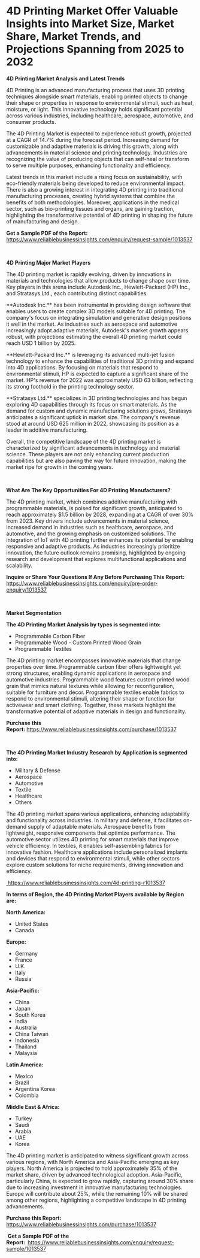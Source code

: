 <p><h1>4D Printing Market Offer Valuable Insights into Market Size, Market Share, Market Trends, and Projections Spanning from 2025 to 2032</h1></p><p><strong>4D Printing Market Analysis and Latest Trends</strong></p>
<p><p>4D Printing is an advanced manufacturing process that uses 3D printing techniques alongside smart materials, enabling printed objects to change their shape or properties in response to environmental stimuli, such as heat, moisture, or light. This innovative technology holds significant potential across various industries, including healthcare, aerospace, automotive, and consumer products.</p><p>The 4D Printing Market is expected to experience robust growth, projected at a CAGR of 14.7% during the forecast period. Increasing demand for customizable and adaptive materials is driving this growth, along with advancements in material science and printing technology. Industries are recognizing the value of producing objects that can self-heal or transform to serve multiple purposes, enhancing functionality and efficiency.</p><p>Latest trends in this market include a rising focus on sustainability, with eco-friendly materials being developed to reduce environmental impact. There is also a growing interest in integrating 4D printing into traditional manufacturing processes, creating hybrid systems that combine the benefits of both methodologies. Moreover, applications in the medical sector, such as bio-printing tissues and organs, are gaining traction, highlighting the transformative potential of 4D printing in shaping the future of manufacturing and design.</p></p>
<p><strong>Get a Sample PDF of the Report:&nbsp;</strong> <a href="https://www.reliablebusinessinsights.com/enquiry/request-sample/1013537?utm_campaign=2853&utm_medium=2&utm_source=Github&utm_content=ia&utm_term=18042025&utm_id=4d-printing">https://www.reliablebusinessinsights.com/enquiry/request-sample/1013537</a></p>
<p>&nbsp;</p>
<p><strong>4D Printing Major Market Players</strong></p>
<p><p>The 4D printing market is rapidly evolving, driven by innovations in materials and technologies that allow products to change shape over time. Key players in this arena include Autodesk Inc., Hewlett-Packard (HP) Inc., and Stratasys Ltd., each contributing distinct capabilities.</p><p>**Autodesk Inc.** has been instrumental in providing design software that enables users to create complex 3D models suitable for 4D printing. The company's focus on integrating simulation and generative design positions it well in the market. As industries such as aerospace and automotive increasingly adopt adaptive materials, Autodesk's market growth appears robust, with projections estimating the overall 4D printing market could reach USD 1 billion by 2025.</p><p>**Hewlett-Packard Inc.** is leveraging its advanced multi-jet fusion technology to enhance the capabilities of traditional 3D printing and expand into 4D applications. By focusing on materials that respond to environmental stimuli, HP is expected to capture a significant share of the market. HP's revenue for 2022 was approximately USD 63 billion, reflecting its strong foothold in the printing technology sector.</p><p>**Stratasys Ltd.** specializes in 3D printing technologies and has begun exploring 4D capabilities through its focus on smart materials. As the demand for custom and dynamic manufacturing solutions grows, Stratasys anticipates a significant uptick in market size. The company's revenue stood at around USD 625 million in 2022, showcasing its position as a leader in additive manufacturing.</p><p>Overall, the competitive landscape of the 4D printing market is characterized by significant advancements in technology and material science. These players are not only enhancing current production capabilities but are also paving the way for future innovation, making the market ripe for growth in the coming years.</p></p>
<p>&nbsp;</p>
<p><strong>What Are The Key Opportunities For 4D Printing Manufacturers?</strong></p>
<p><p>The 4D printing market, which combines additive manufacturing with programmable materials, is poised for significant growth, anticipated to reach approximately $1.5 billion by 2028, expanding at a CAGR of over 30% from 2023. Key drivers include advancements in material science, increased demand in industries such as healthcare, aerospace, and automotive, and the growing emphasis on customized solutions. The integration of IoT with 4D printing further enhances its potential by enabling responsive and adaptive products. As industries increasingly prioritize innovation, the future outlook remains promising, highlighted by ongoing research and development that explores multifunctional applications and scalability.</p></p>
<p><strong>Inquire or Share Your Questions If Any Before Purchasing This Report:</strong> <a href="https://www.reliablebusinessinsights.com/enquiry/pre-order-enquiry/1013537?utm_campaign=2853&utm_medium=2&utm_source=Github&utm_content=ia&utm_term=18042025&utm_id=4d-printing">https://www.reliablebusinessinsights.com/enquiry/pre-order-enquiry/1013537</a></p>
<p>&nbsp;</p>
<p><strong>Market Segmentation</strong></p>
<p><strong>The 4D Printing Market Analysis by types is segmented into:</strong></p>
<p><ul><li>Programmable Carbon Fiber</li><li>Programmable Wood - Custom Printed Wood Grain</li><li>Programmable Textiles</li></ul></p>
<p><p>The 4D printing market encompasses innovative materials that change properties over time. Programmable carbon fiber offers lightweight yet strong structures, enabling dynamic applications in aerospace and automotive industries. Programmable wood features custom printed wood grain that mimics natural textures while allowing for reconfiguration, suitable for furniture and décor. Programmable textiles enable fabrics to respond to environmental stimuli, altering their shape or function for activewear and smart clothing. Together, these markets highlight the transformative potential of adaptive materials in design and functionality.</p></p>
<p><strong>Purchase this Report:&nbsp;</strong><a href="https://www.reliablebusinessinsights.com/purchase/1013537?utm_campaign=2853&utm_medium=2&utm_source=Github&utm_content=ia&utm_term=18042025&utm_id=4d-printing">https://www.reliablebusinessinsights.com/purchase/1013537</a></p>
<p>&nbsp;</p>
<p><strong>The 4D Printing Market Industry Research by Application is segmented into:</strong></p>
<p><ul><li>Military & Defense</li><li>Aerospace</li><li>Automotive</li><li>Textile</li><li>Healthcare</li><li>Others</li></ul></p>
<p><p>The 4D printing market spans various applications, enhancing adaptability and functionality across industries. In military and defense, it facilitates on-demand supply of adaptable materials. Aerospace benefits from lightweight, responsive components that optimize performance. The automotive sector utilizes 4D printing for smart materials that improve vehicle efficiency. In textiles, it enables self-assembling fabrics for innovative fashion. Healthcare applications include personalized implants and devices that respond to environmental stimuli, while other sectors explore custom solutions for niche requirements, driving innovation and efficiency.</p></p>
<p><a href="https://www.reliablebusinessinsights.com/4d-printing-r1013537?utm_campaign=2853&utm_medium=2&utm_source=Github&utm_content=ia&utm_term=18042025&utm_id=4d-printing">&nbsp;https://www.reliablebusinessinsights.com/4d-printing-r1013537</a></p>
<p><strong>In terms of Region, the 4D Printing Market Players available by Region are:</strong></p>
<p>
    <p> <strong> North America: </strong>
        <ul>
            <li>United States</li>
            <li>Canada</li>
        </ul>
        </p> 
    <p> <strong> Europe: </strong>
        <ul>
            <li>Germany</li>
            <li>France</li>
            <li>U.K.</li>
            <li>Italy</li>
            <li>Russia</li>
        </ul>
        </p> 
    <p> <strong> Asia-Pacific: </strong>
        <ul>
            <li>China</li>
            <li>Japan</li>
            <li>South Korea</li>
            <li>India</li>
            <li>Australia</li>
            <li>China Taiwan</li>
            <li>Indonesia</li>
            <li>Thailand</li>
            <li>Malaysia</li>
        </ul>
        </p> 
    <p> <strong> Latin America: </strong>
        <ul>
            <li>Mexico</li>
            <li>Brazil</li>
            <li>Argentina Korea</li>
            <li>Colombia</li>
        </ul>
        </p> 
    <p> <strong> Middle East & Africa: </strong>
        <ul>
            <li>Turkey</li>
            <li>Saudi</li>
            <li>Arabia</li>
            <li>UAE</li>
            <li>Korea</li>
        </ul>
    </p>
    </p>
<p><p>The 4D printing market is anticipated to witness significant growth across various regions, with North America and Asia-Pacific emerging as key players. North America is projected to hold approximately 35% of the market share, driven by advanced technological adoption. Asia-Pacific, particularly China, is expected to grow rapidly, capturing around 30% share due to increasing investment in innovative manufacturing technologies. Europe will contribute about 25%, while the remaining 10% will be shared among other regions, highlighting a competitive landscape in 4D printing advancements.</p></p>
<p><strong>Purchase this Report: </strong><a href="https://www.reliablebusinessinsights.com/purchase/1013537?utm_campaign=2853&utm_medium=2&utm_source=Github&utm_content=ia&utm_term=18042025&utm_id=4d-printing">https://www.reliablebusinessinsights.com/purchase/1013537</a></p>
<p>&nbsp;<strong>Get a Sample PDF of the Report:&nbsp;&nbsp;</strong><a href="https://www.reliablebusinessinsights.com/enquiry/request-sample/1013537?utm_campaign=2853&utm_medium=2&utm_source=Github&utm_content=ia&utm_term=18042025&utm_id=4d-printing">https://www.reliablebusinessinsights.com/enquiry/request-sample/1013537</a></p>
<p><strong></strong></p>
<p><p></p><p></p><p></p></p>